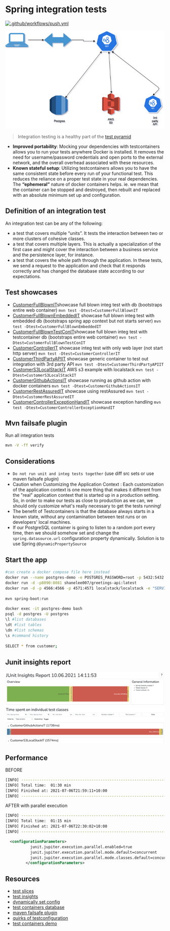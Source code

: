 # Spring integration tests

[![.github/workflows/push.yml](https://github.com/shavo007/spring-integ-demo/actions/workflows/push.yml/badge.svg)](https://github.com/shavo007/spring-integ-demo/actions/workflows/push.yml)

![customer API arch](./assets/ArchDiagram.png)

> Integration testing is a healthy part of the [test pyramid](https://martinfowler.com/articles/practical-test-pyramid.html)

- **Improved portability**: Mocking your dependencies with testcontainers allows you to run your tests anywhere Docker is installed. It removes the need for username/password credentials and open ports to the external network, and the overall overhead associated with these resources.
- **Known stateful setup**: Utilizing testcontainers allows you to have the same consistent state before every run of your functional test. This reduces the reliance on a proper test state in your real dependencies. The  **“ephemeral”** nature of docker containers helps. ie. we mean that the container can be stopped and destroyed, then rebuilt and replaced with an absolute minimum set up and configuration.

## Definition of an integration test

 An integration test can be any of the following:

- a test that covers multiple “units”. It tests the interaction between two or more clusters of cohesive classes.
- a test that covers multiple layers. This is actually a specialization of the first case and might cover the interaction between a business service and the persistence layer, for instance.
- a test that covers the whole path through the application. In these tests, we send a request to the application and check that it responds correctly and has changed the database state according to our expectations.

## Test showcases

- [CustomerFullBlownIT](./src/test/java/com/example/integdemo/CustomerFullBlownIT.java)showcase full blown integ test with db (bootstraps entire web container) `mvn test -Dtest=CustomerFullBlownIT`
- [CustomerFullBlownEmbeddedIT](./src/test/java/com/example/integdemo/CustomerFullBlownEmbeddedIT.java) showcase full blown integ test with embedded db (bootstraps spring app context but not starts server) `mvn test -Dtest=CustomerFullBlownEmbeddedIT`
- [CustomerFullBlownTestConIT](./src/test/java/com/example/integdemo/CustomerFullBlownTestConIT.java)showcase full blown integ test with testcontainer db (bootstraps entire web container) `mvn test -Dtest=CustomerFullBlownTestConIT`
- [CustomerControllerIT](./src/test/java/com/example/integdemo/CustomerControllerIT.java) showcase integ test with only web layer (not start http server) `mvn test -Dtest=CustomerControllerIT`
- [CustomerThirdPartyAPIIT](./src/test/java/com/example/integdemo/CustomerThirdPartyAPIIT.java) showcase generic container to test out integration with 3rd party API `mvn test -Dtest=CustomerThirdPartyAPIIT`
- [CustomerS3LocalStackIT](./src/test/java/com/example/integdemo/CustomerS3LocalStackIT.java) AWS s3 example with localstack `mvn test -Dtest=CustomerS3LocalStackIT`
- [CustomerGithubActionsIT](./src/test/java/com/example/integdemo/CustomerGithubActionsIT.java) showcase running as github action with docker containers `mvn test -Dtest=CustomerGithubActionsIT`
- [CustomerRestAssuredIT](./src/test/java/com/example/integdemo/CustomerRestAssuredIT.java) showcase using restAssured `mvn test -Dtest=CustomerRestAssuredIT`
- [CustomerControllerExceptionHandIT](./src/test/java/com/example/integdemo/CustomerControllerExceptionHandIT.java) showcase exception handling `mvn test -Dtest=CustomerControllerExceptionHandIT`

## Mvn failsafe plugin

Run all integration tests

```bash
mvn -V -ff verify
```

## Considerations

- `Do not run unit and integ tests together` (use diff src sets or use maven failsafe plugin)
- Caution when Customizing the Application Context : Each customization of the application context is one more thing that makes it different from the "real" application context that is started up in a production setting. So, in order to make our tests as close to production as we can, we should only customize what's really necessary to get the tests running!
- The benefit of Testcontainers is that the database always starts in a known state, without any contamination between test runs or on developers' local machines.
- If our PostgreSQL container is going to listen to a random port every time, then we should somehow set and change the `spring.datasource.url` configuration property dynamically. Solution is to use Spring `@DynamicPropertySource`

## Start the app

```bash
#can create a docker compose file here instead
docker run --name postgres-demo -e POSTGRES_PASSWORD=root -p 5432:5432 -d postgres:11
docker run -d -p8090:8081 shanelee007/greetings-api:latest
docker run -d -p 4566:4566 -p 4571:4571 localstack/localstack -e "SERVICES=dynamodb,s3"

mvn spring-boot:run
```

```bash
docker exec -it postgres-demo bash
psql -d postgres -U postgres
\l #list databases
\dt #list tables
\dn #list schemas
\s #command history

SELECT * from customer;
```

## Junit insights report

![sample report](./assets/insights.png)

## Performance

BEFORE
```bash
[INFO] ------------------------------------------------------------------------
[INFO] Total time:  01:30 min
[INFO] Finished at: 2021-07-06T21:59:11+10:00
[INFO] ------------------------------------------------------------------------
```

AFTER with parallel execution
```bash
[INFO] ------------------------------------------------------------------------
[INFO] Total time:  01:15 min
[INFO] Finished at: 2021-07-06T22:30:02+10:00
[INFO] ------------------------------------------------------------------------
```

```xml
  <configurationParameters>
           junit.jupiter.execution.parallel.enabled=true
           junit.jupiter.execution.parallel.mode.default=concurrent
           junit.jupiter.execution.parallel.mode.classes.default=concurrent
         </configurationParameters>
```

## Resources

- [test slices](https://docs.spring.io/spring-boot/docs/current/reference/html/test-auto-configuration.html)
- [test insights](https://github.com/adessoAG/junit-insights)
- [dynamically set config](https://www.baeldung.com/spring-dynamicpropertysource)
- [test containers database](https://www.testcontainers.org/modules/databases/)
- [maven failsafe plugin](https://www.baeldung.com/maven-integration-test#failsafe)
- [quirks of testconfiguration](https://www.sivalabs.in/2020/12/quirks-of-spring-testconfiguration/)
- [test containers demo](https://github.com/drjunior90/testcontainers-demo)
